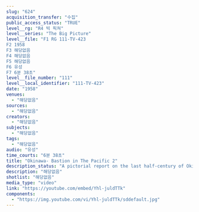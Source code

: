 ```yaml
---
slug: "624"
acquisition_transfer: "수집"
public_access_status: "TRUE"
level__rg: "R4 빅 픽쳐"
level__series: "The Big Picture"
level__file: "F1 RG 111-TV-423
F2 1958
F3 해당없음
F4 해당없음
F5 해당없음
F6 유성
F7 6분 38초"
level__file_number: "111"
level__local_identifier: "111-TV-423"
date: "1958"
venues: 
  - "해당없음"
sources: 
  - "해당없음"
creators: 
  - "해당없음"
subjects: 
  - "해당없음"
tags: 
  - "해당없음"
audio: "유성"
time_courts: "6분 38초"
title: "Okinawa- Bastion in The Pacific 2"
description_status: "A pictorial report on the last half-century of Okinawa`s history coupled with a report on reconstruction accomplishment by U.S. and local inhabitants."
description: "해당없음"
shotlist: "해당없음"
media_type: "video"
link: "https://youtube.com/embed/Yhl-juldTTk"
components: 
  - "https://img.youtube.com/vi/Yhl-juldTTk/sddefault.jpg"
---
```

